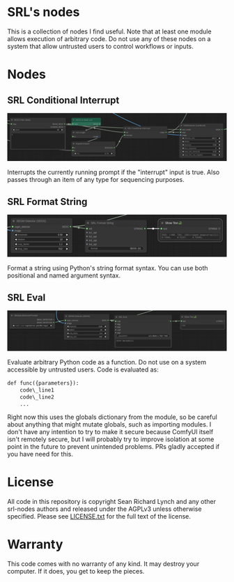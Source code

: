 # SRL's nodes

This is a collection of nodes I find useful. Note that at least one
module allows execution of arbitrary code. Do not use any of these
nodes on a system that allow untrusted users to control workflows or
inputs.

# Nodes

## SRL Conditional Interrupt

![Screenshot of SrlConditionalInterrupt](screenshots/SrlConditionalInterrupt.png)

Interrupts the currently running prompt if the "interrupt" input is
true. Also passes through an item of any type for sequencing purposes.

## SRL Format String

![Screenshot of SrlFormatString](screenshots/SrlFormatString.png)

Format a string using Python's string format syntax. You can use both
positional and named argument syntax.

## SRL Eval

![Screenshot of SrlEval](screenshots/SrlEval.png)

Evaluate arbitrary Python code as a function. Do not use on a system
accessible by untrusted users. Code is evaluated as:

```
def func({parameters}):
    code\_line1
    code\_line2
    ...
```

Right now this uses the globals dictionary from the module, so be
careful about anything that might mutate globals, such as importing
modules. I don't have any intention to try to make it secure because
ComfyUI itself isn't remotely secure, but I will probably try to
improve isolation at some point in the future to prevent unintended
problems. PRs gladly accepted if you have need for this.

# License

All code in this repository is copyright Sean Richard Lynch and any
other srl-nodes authors and released under the AGPLv3 unless otherwise
specified. Please see [LICENSE.txt](LICENSE.txt) for the full text of
the license.

# Warranty

This code comes with no warranty of any kind. It may destroy your
computer. If it does, you get to keep the pieces.
